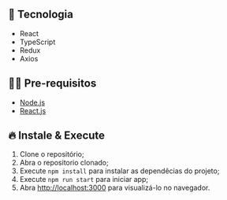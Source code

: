 ## 🚀 Tecnologia

- React
- TypeScript
- Redux
- Axios

## ✋🏻 Pre-requisitos

- [Node.js](https://nodejs.org/)
- [React.js](https://pt-br.reactjs.org/)

## 🔥 Instale & Execute

1. Clone o repositório;
2. Abra o repositorio clonado;
3. Execute `npm install` para instalar as dependêcias do projeto;
4. Execute `npm run start` para iniciar app;
5. Abra [http://localhost:3000](http://localhost:3000) para visualizá-lo no navegador.

